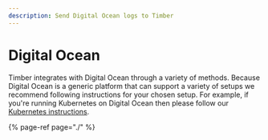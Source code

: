 ```yaml
---
description: Send Digital Ocean logs to Timber
---
```


# Digital Ocean

Timber integrates with Digital Ocean through a variety of methods. Because Digital Ocean is a generic platform that can support a variety of setups we recommend following instructions for your chosen setup. For example, if you're running Kubernetes on Digital Ocean then please follow our [Kubernetes instructions](kubernetes.md).

{% page-ref page="./" %}

